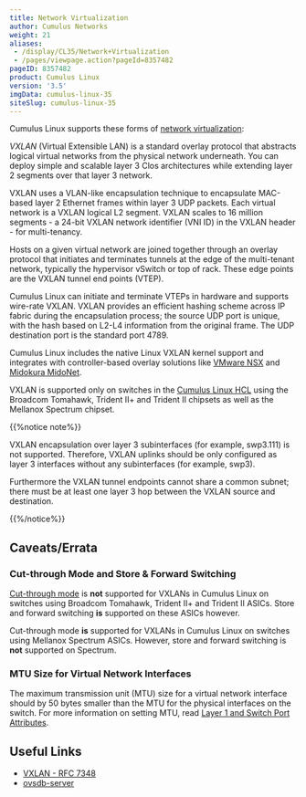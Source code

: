 ```yaml
---
title: Network Virtualization
author: Cumulus Networks
weight: 21
aliases:
 - /display/CL35/Network+Virtualization
 - /pages/viewpage.action?pageId=8357482
pageID: 8357482
product: Cumulus Linux
version: '3.5'
imgData: cumulus-linux-35
siteSlug: cumulus-linux-35
---
```

Cumulus Linux supports these forms of 
[network virtualization](http://en.wikipedia.org/wiki/Network_virtualization):

*VXLAN* (Virtual Extensible LAN) is a standard overlay protocol that
abstracts logical virtual networks from the physical network underneath.
You can deploy simple and scalable layer 3 Clos architectures while
extending layer 2 segments over that layer 3 network.

VXLAN uses a VLAN-like encapsulation technique to encapsulate MAC-based
layer 2 Ethernet frames within layer 3 UDP packets. Each virtual network
is a VXLAN logical L2 segment. VXLAN scales to 16 million segments - a
24-bit VXLAN network identifier (VNI ID) in the VXLAN header - for
multi-tenancy.

Hosts on a given virtual network are joined together through an overlay
protocol that initiates and terminates tunnels at the edge of the
multi-tenant network, typically the hypervisor vSwitch or top of rack.
These edge points are the VXLAN tunnel end points (VTEP).

Cumulus Linux can initiate and terminate VTEPs in hardware and supports
wire-rate VXLAN. VXLAN provides an efficient hashing scheme across IP
fabric during the encapsulation process; the source UDP port is unique,
with the hash based on L2-L4 information from the original frame. The
UDP destination port is the standard port 4789.

Cumulus Linux includes the native Linux VXLAN kernel support and
integrates with controller-based overlay solutions like 
[VMware NSX](/version/cumulus-linux-35/Network-Virtualization/Virtualization-Integrations/Integrating-Hardware-VTEPs-with-VMware-NSX)
and [Midokura MidoNet](/version/cumulus-linux-35/Network-Virtualization/Virtualization-Integrations/Integrating-Hardware-VTEPs-with-Midokura-MidoNet-and-OpenStack).

VXLAN is supported only on switches in the 
[Cumulus Linux HCL](https://cumulusnetworks.com/support/hcl/) using the Broadcom
Tomahawk, Trident II+ and Trident II chipsets as well as the Mellanox
Spectrum chipset.

{{%notice note%}}

VXLAN encapsulation over layer 3 subinterfaces (for example, swp3.111)
is not supported. Therefore, VXLAN uplinks should be only configured as
layer 3 interfaces without any subinterfaces (for example, swp3).

Furthermore the VXLAN tunnel endpoints cannot share a common subnet;
there must be at least one layer 3 hop between the VXLAN source and
destination.

{{%/notice%}}

## Caveats/Errata

### Cut-through Mode and Store & Forward Switching

[Cut-through mode](/version/cumulus-linux-35/Interface-Configuration-and-Management/Buffer-and-Queue-Management/#configuring-cut-through-mode-and-store-and-forward-switching)
is **not** supported for VXLANs in Cumulus Linux on switches using
Broadcom Tomahawk, Trident II+ and Trident II ASICs. Store and forward
switching **is** supported on these ASICs however.

Cut-through mode **is** supported for VXLANs in Cumulus Linux on
switches using Mellanox Spectrum ASICs. However, store and forward
switching is **not** supported on Spectrum.

### MTU Size for Virtual Network Interfaces

The maximum transmission unit (MTU) size for a virtual network interface
should by 50 bytes smaller than the MTU for the physical interfaces on
the switch. For more information on setting MTU, read 
[Layer 1 and Switch Port Attributes](/version/cumulus-linux-35/Interface-Configuration-and-Management/Layer-1-and-Switch-Port-Attributes/#mtu-for-a-bridge).

## Useful Links

  - [VXLAN - RFC 7348](https://tools.ietf.org/html/rfc7348)
  - [ovsdb-server](http://openvswitch.org/support/dist-docs/ovsdb-server.1.html)
